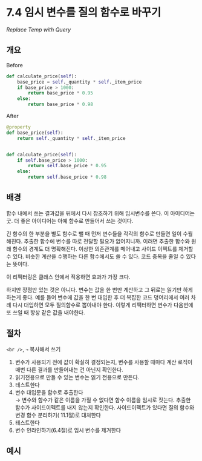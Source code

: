 # 7.4 임시 변수를 질의 함수로 바꾸기

_Replace Temp with Query_

## 개요

Before

```python
def calculate_price(self):
    base_price = self._quantity * self._item_price
    if base_price > 1000:
        return base_price * 0.95
    else:
        return base_price * 0.98
```

After

```python
@property
def base_price(self):
    return self._quantity * self._item_price


def calculate_price(self):
    if self.base_price > 1000:
        return self.base_price * 0.95
    else:
        return self.base_price * 0.98
```

## 배경

함수 내에서 쓰는 결과값을 뒤에서 다시 참조하기 위해 임시변수를 쓴다. 이 아이디어는 굿. 더 좋은 아이디어는 아예 함수로 만들어서 쓰는 것이다.

긴 함수의 한 부분을 별도 함수로 뺄 때 먼저 변수들을 각각의 함수로 만들면 일이 수월해진다. 추출한 함수에 변수를 따로 전달할 필요가 없어지니까.
이러면 추출한 함수와 원래 함수의 경계도 더 명확해진다. 이상한 의존관계를 떼어내고 사이드 이펙트를 제거할 수 있다.
비슷한 계산을 수행하는 다른 함수에서도 쓸 수 있다. 코드 중복을 줄일 수 있다는 뜻이다.

이 리팩터링은 클래스 안에서 적용하면 효과가 가장 크다.

하지만 장점만 있는 것은 아니다. 변수는 값을 한 번만 계산하고 그 뒤로는 읽기만 하게 하는게 좋다.
예를 들어 변수에 값을 한 번 대입한 후 더 복잡한 코드 덩어리에서 여러 차례 다시 대입하면 모두 질의함수로 뽑아내야 한다.
이렇게 리팩터하면 변수가 다음번에 또 쓰일 때 항상 같은 값을 내야한다.

## 절차

`<br />`, `→` 복사해서 쓰기

1. 변수가 사용되기 전에 값이 확실히 결정되는지, 변수를 사용할 때마다 계산 로직이 매번 다른 결과를 만들어내는 건 아닌지 확인한다.
2. 읽기전용으로 만들 수 있는 변수는 읽기 전용으로 만든다.
3. 테스트한다
4. 변수 대입문을 함수로 추출한다<br />
   → 변수와 함수가 같은 이름을 가질 수 없다면 함수 이름을 임시로 짓는다. 추출한 함수가 사이드이펙트를 내지 않는지 확인한다. 사이드이펙트가 있다면 질의 함수와 변경 함수 분리하기(
   11.1절)로 대처한다
5. 테스트한다
6. 변수 인라인하기(6.4절)로 임시 변수를 제거한다

## 예시
